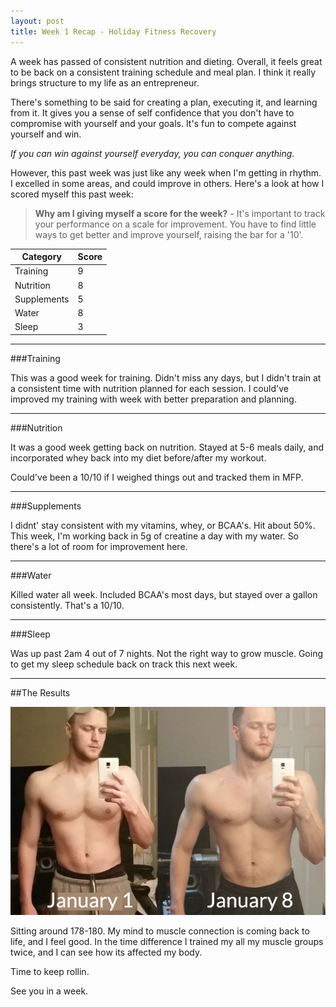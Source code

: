 ```yaml
---
layout: post
title: Week 1 Recap - Holiday Fitness Recovery
---
```


A week has passed of consistent nutrition and dieting. Overall, it feels great to be back on a consistent training schedule and meal plan. I think it really brings structure to my life as an entrepreneur.

There's something to be said for creating a plan, executing it, and learning from it. It gives you a sense of self confidence that you don't have to compromise with yourself and your goals. It's fun to compete against yourself and win.

*If you can win against yourself everyday, you can conquer anything.*


However, this past week was just like any week when I'm getting in rhythm. I excelled in some areas, and could improve in others. Here's a look at how I scored myself this past week:

> **Why am I giving myself a score for the week?** - It's important to track your performance on a scale for improvement. You have to find little ways to get better and improve yourself, raising the bar for a '10'.


<table>
<thead>
<th>Category</th>
<th>Score</th>
</thead>
<tbody>
<tr>
<td>Training</td>
<td>9</td>
</tr>
<tr>
<td>Nutrition</td>
<td>8</td>
</tr>
<tr>
<td>Supplements</td>
<td>5</td>
</tr>
<tr>
<td>Water</td>
<td>8</td>
</tr>
<tr>
<td>Sleep</td>
<td>3</td>
</tr>
</tbody>
</table>

---

###Training

This was a good week for training. Didn't miss any days, but I didn't train at a consistent time with nutrition planned for each session. I could've improved my training with week with better preparation and planning.

---


###Nutrition

It was a good week getting back on nutrition. Stayed at 5-6 meals daily, and incorporated whey back into my diet before/after my workout.

Could've been a 10/10 if I weighed things out and tracked them in MFP.


---

###Supplements

I didnt' stay consistent with my vitamins, whey, or BCAA's. Hit about 50%. This week, I'm working back in 5g of creatine a day with my water. So there's a lot of room for improvement here.


---


###Water

Killed water all week. Included BCAA's most days, but stayed over a gallon consistently. That's a 10/10.

---

###Sleep

Was up past 2am 4 out of 7 nights. Not the right way to grow muscle. Going to get my sleep schedule back on track this next week. 

---

##The Results

<img src="img/week-1.jpg">

Sitting around 178-180. My mind to muscle connection is coming back to life, and I feel good. In the time difference I trained my all my muscle groups twice, and I can see how its affected my body.

Time to keep rollin.

See you in a week.
